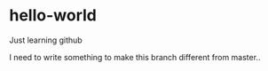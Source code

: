 # hello-world
Just learning github

I need to write something to make this branch different from master..
